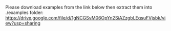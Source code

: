 Please download examples from the link below then extract them into ./examples folder: 
https://drive.google.com/file/d/1gNCGSvM06OpYn2SiAZzgbLEqsuFVjsbk/view?usp=sharing
